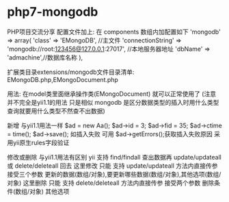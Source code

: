 # php7-mongodb
PHP项目交流分享
配置文件加上:
在 components 数组内加配置如下
'mongodb' => array(
    'class'            => 'EMongoDB', //主文件
    'connectionString' => 'mongodb://root:123456@127.0.0.1:27017', //本地服务器地址
    'dbName'           => 'admachine',//数据库名称
),

扩展类目录extensions/mongodb文件目录清单: EMongoDB.php,EMongoDocument.php

用法: 在model类里面继承操作类(EMongoDocument) 就可以正常使用了
(注意 并不完全是yii1.1的用法 只是相似 mongodb 是区分数据类型的插入时用什么类型查询就要用什么类型不然查不出数据)

新增 与yii1.1用法一样
$ad = new Aa();
$ad->id = 3;
$ad->fid = 35;
$ad->ctime = time();
$ad->save();
如插入失败 可用 $ad->getErrors();获取插入失败原因 采用yii原生rules字段验证

修改或删除 与yii1.1用法有区别
yii 支持 find/findall 查出数据再 update/updateall 或 delete/deleteall 回去
这里修改 只能 支持 update/updateall 方法内直接传参 接受三个参数 更新的数据(数组/对象),要更新哪些数据(数组/对象),其他选项(数组/对象)
这里删除 只能 支持 delete/deleteall 方法内直接传参  接受两个参数 删除条件(数组/对象) 其他选项
